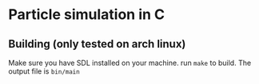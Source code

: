 # Particle simulation in C

## Building (only tested on arch linux)

Make sure you have SDL installed on your machine. run `make` to build. The output file is `bin/main`
